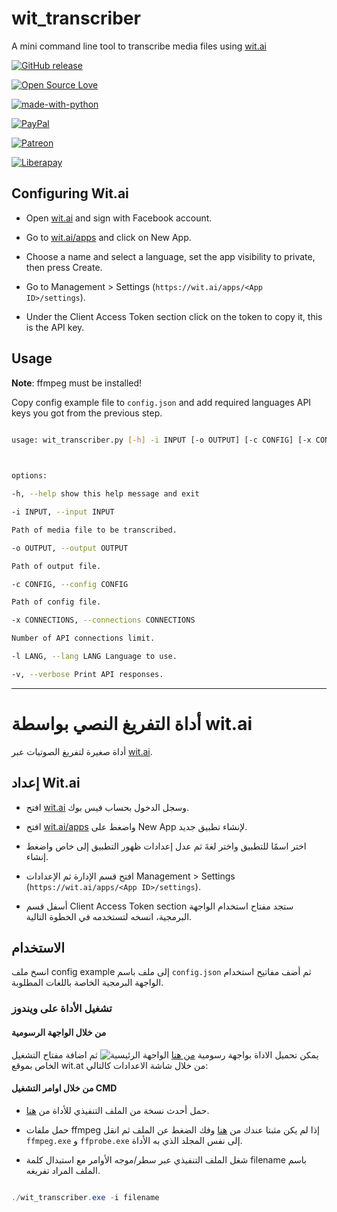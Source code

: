 # wit_transcriber

  

A mini command line tool to transcribe media files using [wit.ai](https://wit.ai)

  

[![GitHub release](https://img.shields.io/github/release/yshalsager/wit_transcriber.svg)](https://github.com/yshalsager/wit_transcriber/releases/)

  

[![Open Source Love](https://badges.frapsoft.com/os/v1/open-source.png?v=103)](https://github.com/ellerbrock/open-source-badges/)

[![made-with-python](https://img.shields.io/badge/Made%20with-Python-1f425f.svg)](https://www.python.org/)

  

[![PayPal](https://img.shields.io/badge/PayPal-Donate-00457C?style=flat&labelColor=00457C&logo=PayPal&logoColor=white&link=https://www.paypal.me/yshalsager)](https://www.paypal.me/yshalsager)

[![Patreon](https://img.shields.io/badge/Patreon-Support-F96854?style=flat&labelColor=F96854&logo=Patreon&logoColor=white&link=https://www.patreon.com/XiaomiFirmwareUpdater)](https://www.patreon.com/XiaomiFirmwareUpdater)

[![Liberapay](https://img.shields.io/badge/Liberapay-Support-F6C915?style=flat&labelColor=F6C915&logo=Liberapay&logoColor=white&link=https://liberapay.com/yshalsager)](https://liberapay.com/yshalsager)

  

## Configuring Wit.ai

  

- Open [wit.ai](https://wit.ai/) and sign with Facebook account.

- Go to [wit.ai/apps](https://wit.ai/apps) and click on New App.

- Choose a name and select a language, set the app visibility to private, then press Create.

- Go to Management > Settings (`https://wit.ai/apps/<App ID>/settings`).

- Under the Client Access Token section click on the token to copy it, this is the API key.

  

## Usage

  

**Note**: ffmpeg must be installed!

  

Copy config example file to `config.json` and add required languages API keys you got from the previous step.

  

```bash

usage: wit_transcriber.py [-h] -i INPUT [-o OUTPUT] [-c CONFIG] [-x CONNECTIONS] [-l LANG] [-v]

  

options:

-h, --help show this help message and exit

-i INPUT, --input INPUT

Path of media file to be transcribed.

-o OUTPUT, --output OUTPUT

Path of output file.

-c CONFIG, --config CONFIG

Path of config file.

-x CONNECTIONS, --connections CONNECTIONS

Number of API connections limit.

-l LANG, --lang LANG Language to use.

-v, --verbose Print API responses.

```

  

---

  

# أداة التفريغ النصي بواسطة wit.ai

  

أداة صغيرة لتفريغ الصوتيات عبر [wit.ai](https://wit.ai).

  

## إعداد Wit.ai

  

- افتح [wit.ai](https://wit.ai/) وسجل الدخول بحساب فيس بوك.

- افتح [wit.ai/apps](https://wit.ai/apps) واضغط على New App لإنشاء تطبيق جديد.

- اختر اسمًا للتطبيق واختر لغةَ ثم عدل إعدادات ظهور التطبيق إلى خاص واضغط إنشاء.

- افتح قسم اﻹدارة ثم اﻹعدادات Management > Settings (`https://wit.ai/apps/<App ID>/settings`).

- أسفل قسم Client Access Token section ستجد مفتاح استخدام الواجهة البرمجية، انسخه لتستخدمه في الخطوة التالية.

  

## الاستخدام

  

انسخ ملف config example إلى ملف باسم `config.json` ثم أضف مفاتيح استخدام الواجهة البرمجية الخاصة باللغات المطلوبة.

  

### تشغيل اﻷداة على ويندوز

 #### من خلال الواجهة الرسومية
 يمكن تحميل الاداة بواجهة رسومية [من هنا](/release/TranscribeArabic_v1.0.0.zip)
 ![الواجهة الرئيسية ](/![screenshots](/screenshots/2.png)/1.png)
 ثم اضافة مفتاح التشغيل الخاص بموقع wit.at من خلال شاشة الاعدادات كالتالي:
 
#### من خلال اوامر التشغيل CMD

- حمل أحدث نسخة من الملف التنفيذي للأداة من [هنا](https://github.com/yshalsager/wit_transcriber/releases/latest).

- حمل ملفات ffmpeg إذا لم يكن مثبتا عندك من [هنا](https://www.gyan.dev/ffmpeg/builds/ffmpeg-release-essentials.7z) وفك الضغط عن الملف ثم انقل `ffmpeg.exe` و `ffprobe.exe` إلى نفس المجلد الذي به الأداة.

- شغل الملف التنفيذي عبر سطر/موجه اﻷوامر مع استبدال كلمة filename باسم الملف المراد تفريغه.
```powershell

./wit_transcriber.exe -i filename

```

